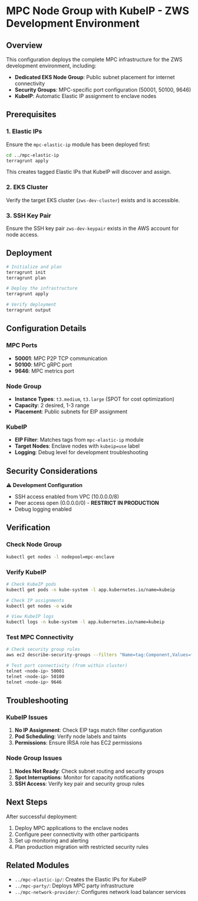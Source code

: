 # MPC Node Group with KubeIP - ZWS Development Environment

## Overview

This configuration deploys the complete MPC infrastructure for the ZWS development environment, including:

- **Dedicated EKS Node Group**: Public subnet placement for internet connectivity
- **Security Groups**: MPC-specific port configuration (50001, 50100, 9646)
- **KubeIP**: Automatic Elastic IP assignment to enclave nodes

## Prerequisites

### 1. Elastic IPs
Ensure the `mpc-elastic-ip` module has been deployed first:

```bash
cd ../mpc-elastic-ip
terragrunt apply
```

This creates tagged Elastic IPs that KubeIP will discover and assign.

### 2. EKS Cluster
Verify the target EKS cluster (`zws-dev-cluster`) exists and is accessible.

### 3. SSH Key Pair
Ensure the SSH key pair `zws-dev-keypair` exists in the AWS account for node access.

## Deployment

```bash
# Initialize and plan
terragrunt init
terragrunt plan

# Deploy the infrastructure  
terragrunt apply

# Verify deployment
terragrunt output
```

## Configuration Details

### MPC Ports
- **50001**: MPC P2P TCP communication
- **50100**: MPC gRPC port
- **9646**: MPC metrics port

### Node Group
- **Instance Types**: `t3.medium`, `t3.large` (SPOT for cost optimization)
- **Capacity**: 2 desired, 1-3 range
- **Placement**: Public subnets for EIP assignment

### KubeIP
- **EIP Filter**: Matches tags from `mpc-elastic-ip` module
- **Target Nodes**: Enclave nodes with `kubeip=use` label
- **Logging**: Debug level for development troubleshooting

## Security Considerations

⚠️ **Development Configuration**
- SSH access enabled from VPC (10.0.0.0/8)
- Peer access open (0.0.0.0/0) - **RESTRICT IN PRODUCTION**
- Debug logging enabled

## Verification

### Check Node Group
```bash
kubectl get nodes -l nodepool=mpc-enclave
```

### Verify KubeIP
```bash
# Check KubeIP pods
kubectl get pods -n kube-system -l app.kubernetes.io/name=kubeip

# Check IP assignments
kubectl get nodes -o wide

# View KubeIP logs
kubectl logs -n kube-system -l app.kubernetes.io/name=kubeip
```

### Test MPC Connectivity
```bash
# Check security group rules
aws ec2 describe-security-groups --filters "Name=tag:Component,Values=firewall"

# Test port connectivity (from within cluster)
telnet <node-ip> 50001
telnet <node-ip> 50100
telnet <node-ip> 9646
```

## Troubleshooting

### KubeIP Issues
1. **No IP Assignment**: Check EIP tags match filter configuration
2. **Pod Scheduling**: Verify node labels and taints
3. **Permissions**: Ensure IRSA role has EC2 permissions

### Node Group Issues
1. **Nodes Not Ready**: Check subnet routing and security groups
2. **Spot Interruptions**: Monitor for capacity notifications
3. **SSH Access**: Verify key pair and security group rules

## Next Steps

After successful deployment:
1. Deploy MPC applications to the enclave nodes
2. Configure peer connectivity with other participants
3. Set up monitoring and alerting
4. Plan production migration with restricted security rules

## Related Modules

- `../mpc-elastic-ip/`: Creates the Elastic IPs for KubeIP
- `../mpc-party/`: Deploys MPC party infrastructure
- `../mpc-network-provider/`: Configures network load balancer services
